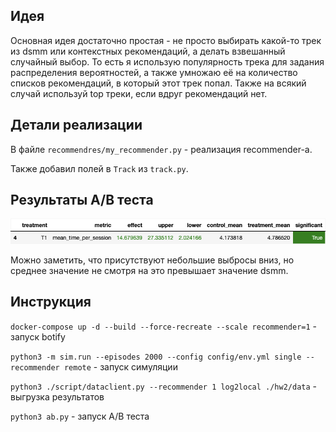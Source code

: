 ## Идея

Основная идея достаточно простая - не просто выбирать какой-то трек из dsmm или контекстных рекомендаций, а делать взвешанный случайный выбор. То есть я использую популярность трека для задания распределения вероятностей, а также умножаю её на количество списков рекомендаций, в который этот трек попал. Также на всякий случай используй top треки, если вдруг рекомендаций нет.

## Детали реализации

В файле ```recommendres/my_recommender.py``` - реализация recommender-а.

Также добавил полей в ```Track``` из ```track.py```.

## Результаты A/B теста

![результаты](res.png)

Можно заметить, что присутствуют небольшие выбросы вниз, но среднее значение не смотря на это превышает значение dsmm.

## Инструкция

```docker-compose up -d --build --force-recreate --scale recommender=1``` - запуск botify

```python3 -m sim.run --episodes 2000 --config config/env.yml single --recommender remote``` - запуск симуляции

```python3 ./script/dataclient.py --recommender 1 log2local ./hw2/data``` - выгрузка результатов

```python3 ab.py``` - запуск A/B теста